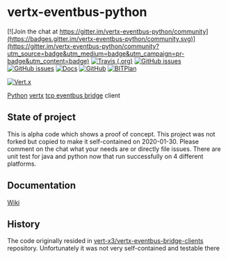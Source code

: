 # vertx-eventbus-python
[![Join the chat at https://gitter.im/vertx-eventbus-python/community](https://badges.gitter.im/vertx-eventbus-python/community.svg)](https://gitter.im/vertx-eventbus-python/community?utm_source=badge&utm_medium=badge&utm_campaign=pr-badge&utm_content=badge)
[![Travis (.org)](https://img.shields.io/travis/rc-dukes/vertx-eventbus-python.svg)](https://travis-ci.org/rc-dukes/vertx-eventbus-python)
[![GitHub issues](https://img.shields.io/github/issues/rc-dukes/vertx-eventbus-python.svg)](https://github.com/rc-dukes/vertx-eventbus-python/issues)
[![GitHub issues](https://img.shields.io/github/issues-closed/rc-dukes/vertx-eventbus-python.svg)](https://github.com/rc-dukes/vertx-eventbus-python/issues/?q=is%3Aissue+is%3Aclosed)
[![Docs](https://img.shields.io/readthedocs/vertx-eventbus-python/latest.svg)](https://vertx-eventbus-python.readthedocs.io/en/latest/)
[![GitHub](https://img.shields.io/github/license/rc-dukes/vertx-eventbus-python.svg)](https://en.wikipedia.org/wiki/MIT_License)
[![BITPlan](http://wiki.bitplan.com/images/wiki/thumb/3/38/BITPlanLogoFontLessTransparent.png/198px-BITPlanLogoFontLessTransparent.png)](http://www.bitplan.com)


[![Vert.x](https://vertx.io/assets/logo-sm.png)](https://vertx.io/) 

[Python](https://www.python.org/) [vertx](https://vertx.io/) [tcp eventbus bridge](https://vertx.io/docs/vertx-tcp-eventbus-bridge/java/) client

## State of project
This is alpha code which shows a proof of concept.
This project was not forked but copied to make it self-contained on 2020-01-30.
Please comment on the chat what your needs are or directly file issues.
There are unit test for java and python now that run successfully on 4 different platforms.

## Documentation
[Wiki](http://wiki.bitplan.com/index.php/Vertx-eventbus-python)

## History
The code originally resided in [vert-x3/vertx-eventbus-bridge-clients](https://github.com/vert-x3/vertx-eventbus-bridge-clients) repository. Unfortunately it was not very self-contained and testable there
